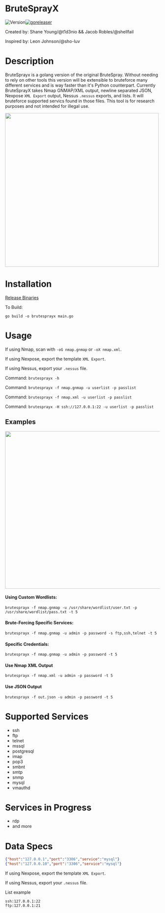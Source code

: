 # BruteSprayX

![Version](https://img.shields.io/badge/Version-2.1.0-red)[![goreleaser](https://github.com/x90skysn3k/brutesprayx/actions/workflows/release.yml/badge.svg)](https://github.com/x90skysn3k/brutesprayx/actions/workflows/release.yml)

Created by: Shane Young/@t1d3nio && Jacob Robles/@shellfail 

Inspired by: Leon Johnson/@sho-luv

# Description
BruteSprayx is a golang version of the original BruteSpray. Without needing to rely on other tools this version will be extensible to bruteforce many different services and is way faster than it's Python counterpart. Currently BruteSprayX takes Nmap GNMAP/XML output, newline separated JSON, Nexpose `XML Export` output, Nessus `.nessus` exports, and lists. It will bruteforce supported servics found in those files. This tool is for research purposes and not intended for illegal use. 

<img src="https://imgur.com/HL5jP5W.png" width="500">

# Installation

[Release Binaries](https://github.com/x90skysn3k/brutesprayx/releases)

To Build:

```go build -o brutesprayx main.go```

# Usage

If using Nmap, scan with ```-oG nmap.gnmap``` or ```-oX nmap.xml```.

If using Nexpose, export the template `XML Export`. 

If using Nessus, export your `.nessus` file.

Command: ```brutesprayx -h```

Command: ```brutesprayx -f nmap.gnmap -u userlist -p passlist```

Command: ```brutesprayx -f nmap.xml -u userlist -p passlist```

Command: ```brutesprayx -H ssh://127.0.0.1:22 -u userlist -p passlist```


## Examples

<img src="brutesprayx.gif" width="512">

#### Using Custom Wordlists:

```brutesprayx -f nmap.gnmap -u /usr/share/wordlist/user.txt -p /usr/share/wordlist/pass.txt -t 5 ```

#### Brute-Forcing Specific Services:

```brutesprayx -f nmap.gnmap -u admin -p password -s ftp,ssh,telnet -t 5 ```

#### Specific Credentials:
   
```brutesprayx -f nmap.gnmap -u admin -p password -t 5 ```

#### Use Nmap XML Output

```brutesprayx -f nmap.xml -u admin -p password -t 5 ```

#### Use JSON Output

```brutesprayx -f out.json -u admin -p password -t 5 ```

# Supported Services

* ssh
* ftp
* telnet
* mssql
* postgresql
* imap
* pop3
* smbnt
* smtp
* snmp
* mysql
* vmauthd

# Services in Progress

* rdp
* and more

# Data Specs
```json
{"host":"127.0.0.1","port":"3306","service":"mysql"}
{"host":"127.0.0.10","port":"3306","service":"mysql"}
```
If using Nexpose, export the template `XML Export`. 

If using Nessus, export your `.nessus` file.

List example
```
ssh:127.0.0.1:22
ftp:127.0.0.1:21
```
